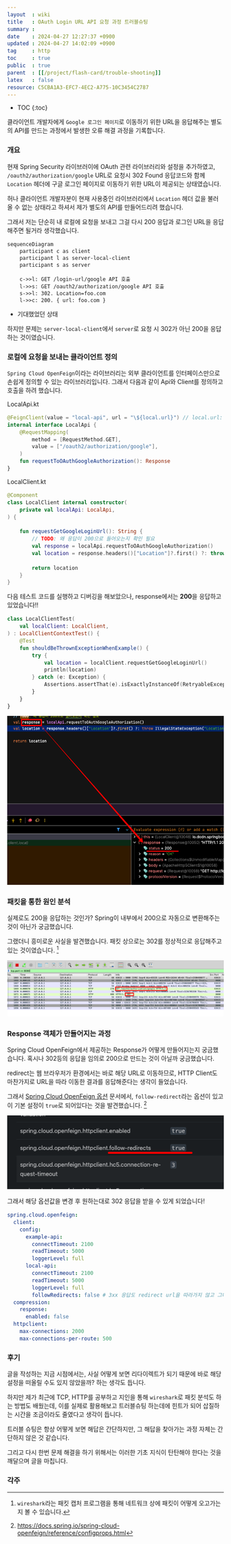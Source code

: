 ```yaml
---
layout  : wiki
title   : OAuth Login URL API 요청 과정 트러블슈팅
summary : 
date    : 2024-04-27 12:27:37 +0900
updated : 2024-04-27 14:02:09 +0900
tag     : http 
toc     : true
public  : true
parent  : [[/project/flash-card/trouble-shooting]] 
latex   : false
resource: C5CBA1A3-EFC7-4EC2-A775-10C3454C2787
---
```

* TOC
{:toc}

클라이언트 개발자에게 `Google 로그인 페이지`로 이동하기 위한 URL을 응답해주는 별도의 API를 만드는 과정에서 발생한 오류 해결 과정을 기록합니다.

### 개요

현재 Spring Security 라이브러이에 OAuth 관련 라이브러리와 설정을 추가하였고, `/oauth2/authorization/google` URL로 요청시 302 Found 응답코드와 함께 `Location` 헤더에 구글 로그인 페이지로 이동하기 위한 URL이 제공되는 상태였습니다.

허나 클라이언트 개발자분이 현재 사용중인 라이브러리에서 `Location` 헤더 값을 불러올 수 없는 상태라고 하셔서 제가 별도의 API를 만들어드리려 했습니다.

그래서 저는 단순히 내 로컬에 요청을 보내고 그걸 다시 200 응답과 로그인 URL을 응답해주면 될거라 생각했습니다. 

```mermaid!
sequenceDiagram
	participant c as client
	participant l as server-local-client
	participant s as server
	
	c->>l: GET /login-url/google API 호출
	l->>s: GET /oauth2/authorization/google API 호출
	s->>l: 302. Location=foo.com	
	l->>c: 200. { url: foo.com }
```

- 기대했었던 상태 

하지만 문제는 `server-local-client`에서 `server`로 요청 시 302가 아닌 200을 응답하는 것이였습니다.

### 로컬에 요청을 보내는 클라이언트 정의 

`Spring Cloud OpenFeign`이라는 라이브러리는 외부 클라이언트를 인터페이스만으로 손쉽게 정의할 수 있는 라이브러리입니다. 그래서 다음과 같이 Api와 Client를 정의하고 호출을 하려 했습니다.

LocalApi.kt
```kotlin
@FeignClient(value = "local-api", url = "\${local.url}") // local.url: http://localhost:8080
internal interface LocalApi {
    @RequestMapping(
        method = [RequestMethod.GET],
        value = ["/oauth2/authorization/google"],
    )
    fun requestToOAuthGoogleAuthorization(): Response
}
```

LocalClient.kt
```kotlin
@Component
class LocalClient internal constructor(
    private val localApi: LocalApi,
) {

    fun requestGetGoogleLoginUrl(): String {
        // TODO: 왜 응답이 200으로 들어오는지 확인 필요
        val response = localApi.requestToOAuthGoogleAuthorization()
        val location = response.headers()["Location"]?.first() ?: throw IllegalStateException("Location header not found")

        return location
    }
}
```

다음 테스트 코드를 실행하고 디버깅을 해보았으나, response에서는 **200**을 응답하고 있었습니다!!

```kotlin
class LocalClientTest(
    val localClient: LocalClient,
) : LocalClientContextTest() {
    @Test
    fun shouldBeThrownExceptionWhenExample() {
        try {
            val location = localClient.requestGetGoogleLoginUrl()
            println(location)
        } catch (e: Exception) {
            Assertions.assertThat(e).isExactlyInstanceOf(RetryableException::class.java)
        }
    }
}
```

![response 200]( /resource//0f3ee6b0-393b-4f9b-bb55-fe5eef5882bf.png )

### 패킷을 통한 원인 분석

실제로도 200을 응답하는 것인가? Spring이 내부에서 200으로 자동으로 변환해주는 것이 아닌가 궁금했습니다.

그랬더니 흥미로운 사실을 발견했습니다. 패킷 상으로는 302를 정상적으로 응답해주고 있는 것이였습니다. [^1]

![tcp packet capture]( /resource//b55713ca-34b2-454f-ac9d-84a53678486e.png ) 

### Response 객체가 만들어지는 과정

Spring Cloud OpenFeign에서 제공하는 Response가 어떻게 만들어지는지 궁금했습니다. 혹시나 302등의 응답을 임의로 200으로 만드는 것이 아닐까 궁금했습니다.
	
redirect는 웹 브라우저가 환경에서는 바로 해당 URL로 이동하므로, HTTP Client도 마찬가지로 URL을 따라 이동한 결과를 응답해준다는 생각이 들었습니다.

그래서 [Spring Cloud OpenFeign 옵션](https://docs.spring.io/spring-cloud-openfeign/reference/configprops.html) 문서에서, `follow-redirect`라는 옵션이 있고 이 기본 설정이 `true`로 되어있다는 것을 발견했습니다. [^2]

![Spring Cloud OpenFeign follow-redirect option]( /resource//10347ee8-441e-454e-8094-c2a3c6b6ed4b.png )

그래서 해당 옵션값을 변경 후 원하는대로 302 응답을 받을 수 있게 되었습니다!

```yaml
spring.cloud.openfeign:
  client:
    config:
      example-api:
        connectTimeout: 2100
        readTimeout: 5000
        loggerLevel: full
      local-api:
        connectTimeout: 2100
        readTimeout: 5000
        loggerLevel: full
        followRedirects: false # 3xx 응답도 redirect url을 따라가지 않고 그대로 받는다. (default: true)
  compression:
    response:
      enabled: false
  httpclient:
    max-connections: 2000
    max-connections-per-route: 500
```

### 후기

글을 작성하는 지금 시점에서는, 사실 어떻게 보면 리다이렉트가 되기 때문에 바로 해당 설정을 떠올릴 수도 있지 않았을까? 하는 생각도 듭니다.

하지만 제가 최근에 TCP, HTTP를 공부하고 지인을 통해 `wireshark`로 패킷 분석도 하는 방법도 배웠는데, 이를 실제로 활용해보고 트러블슈팅 하는데에 힌트가 되어 삽질하는 시간을 조금이라도 줄였다고 생각이 듭니다.

트러블 슈팅은 항상 어떻게 보면 해답은 간단하지만, 그 해답을 찾아가는 과정 자체는 간단하지 않은 것 같습니다.

그리고 다시 한번 문제 해결을 하기 위해서는 이러한 기초 지식이 탄탄해야 한다는 것을  깨달으며 글을 마칩니다.

### 각주
[^1]: `wireshark`라는 패킷 캡처 프로그램을 통해 네트워크 상에 패킷이 어떻게 오고가는지 볼 수 있습니다.
[^2]: <https://docs.spring.io/spring-cloud-openfeign/reference/configprops.html>

